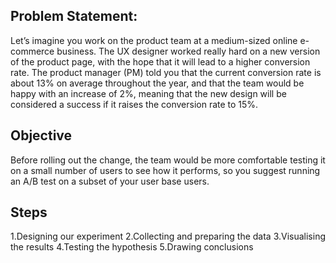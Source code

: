 ## Problem Statement:
Let’s imagine you work on the product team at a medium-sized online e-commerce business. The UX designer worked really hard on a new version of the product page, with the hope that it will lead to a higher conversion rate. The product manager (PM) told you that the current conversion rate is about 13% on average throughout the year, and that the team would be happy with an increase of 2%, meaning that the new design will be considered a success if it raises the conversion rate to 15%.

## Objective
Before rolling out the change, the team would be more comfortable testing it on a small number of users to see how it performs, so you suggest running an A/B test on a subset of your user base users.

## Steps
1.Designing our experiment
2.Collecting and preparing the data
3.Visualising the results
4.Testing the hypothesis
5.Drawing conclusions
